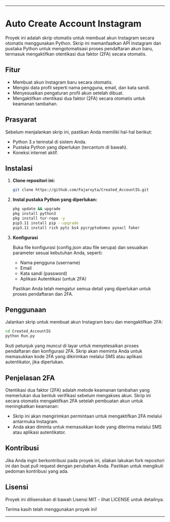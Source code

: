 
---

# Auto Create Account Instagram

Proyek ini adalah skrip otomatis untuk membuat akun Instagram secara otomatis menggunakan Python. Skrip ini memanfaatkan API Instagram dan pustaka Python untuk mengotomatisasi proses pendaftaran akun baru, termasuk mengaktifkan otentikasi dua faktor (2FA) secara otomatis.

## Fitur

- Membuat akun Instagram baru secara otomatis.
- Mengisi data profil seperti nama pengguna, email, dan kata sandi.
- Menyesuaikan pengaturan profil akun setelah dibuat.
- Mengaktifkan otentikasi dua faktor (2FA) secara otomatis untuk keamanan tambahan.

## Prasyarat

Sebelum menjalankan skrip ini, pastikan Anda memiliki hal-hal berikut:

- Python 3.x terinstal di sistem Anda.
- Pustaka Python yang diperlukan (tercantum di bawah).
- Koneksi internet aktif.

## Instalasi

1. **Clone repositori ini:**

   ```bash
   git clone https://github.com/Fajarxyta/Created_AccountIG.git
   ```

2. **Instal pustaka Python yang diperlukan:**

   ```bash
   pkg update && upgrade
   pkg install python3
   pkg install tur-repo -y
   pip3.11 install pip --upgrade
   pip3.11 install rich pytz bs4 pycryptodomex pynacl faker
   ```

3. **Konfigurasi**

   Buka file konfigurasi (config.json atau file serupa) dan sesuaikan parameter sesuai kebutuhan Anda, seperti:
   - Nama pengguna (username)
   - Email
   - Kata sandi (password)
   - Aplikasi Autentikasi (untuk 2FA)

   Pastikan Anda telah mengatur semua detail yang diperlukan untuk proses pendaftaran dan 2FA.

## Penggunaan

Jalankan skrip untuk membuat akun Instagram baru dan mengaktifkan 2FA:

```bash
cd Created_AccountIG
python Run.py
```

Ikuti petunjuk yang muncul di layar untuk menyelesaikan proses pendaftaran dan konfigurasi 2FA. Skrip akan meminta Anda untuk memasukkan kode 2FA yang dikirimkan melalui SMS atau aplikasi autentikator, jika diperlukan.

## Penjelasan 2FA

Otentikasi dua faktor (2FA) adalah metode keamanan tambahan yang memerlukan dua bentuk verifikasi sebelum mengakses akun. Skrip ini secara otomatis mengaktifkan 2FA setelah pembuatan akun untuk meningkatkan keamanan:

- Skrip ini akan mengirimkan permintaan untuk mengaktifkan 2FA melalui antarmuka Instagram.
- Anda akan diminta untuk memasukkan kode yang diterima melalui SMS atau aplikasi autentikator.

## Kontribusi

Jika Anda ingin berkontribusi pada proyek ini, silakan lakukan fork repositori ini dan buat pull request dengan perubahan Anda. Pastikan untuk mengikuti pedoman kontribusi yang ada.

## Lisensi

Proyek ini dilisensikan di bawah Lisensi MIT - lihat LICENSE untuk detailnya.

Terima kasih telah menggunakan proyek ini!

---
